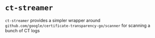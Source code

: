 # `ct-streamer`


`ct-streamer` provides a simpler wrapper around `github.com/google/certificate-transparency-go/scanner` for scanning a bunch of CT logs